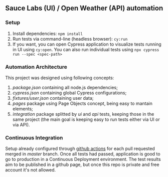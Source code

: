 ## Sauce Labs (UI) / Open Weather (API) automation ##

### Setup
1. Install dependencies:
```npm install```
2. Run tests via command-line (headless browser):
```cy:run```
3. If you want, you can open Cypress application to visualize tests running in UI using 
```cy:open```. You can also run individual tests using ```npx cypress run --spec <spec-path>```

### Automation Architecture

This project was designed using following concepts:
1. *package.json* containing all node.js dependencies;
2. *cypress.json* containing global Cypress configurations;
3. *fixtures/user.json* containing user data;
4. *pages* package using Page Objects concept, being easy to mantain elements;
5. *integration* package splitted by *ui* and *api* tests, keeping those in the same project (the main goal is keeping easy to run tests either via UI or via API).

### Continuous Integration

Setup already configured through [github actions](https://github.com/features/actions) for each pull requested merged in *master* branch. Once all tests had passed, application is good to go to production in a Continuous Deployment environment. The test results aim to be published in a github page, but once this repo is private and free account it's not allowed.






